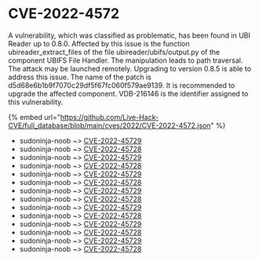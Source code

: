# CVE-2022-4572

A vulnerability, which was classified as problematic, has been found in UBI Reader up to 0.8.0. Affected by this issue is the function ubireader_extract_files of the file ubireader/ubifs/output.py of the component UBIFS File Handler. The manipulation leads to path traversal. The attack may be launched remotely. Upgrading to version 0.8.5 is able to address this issue. The name of the patch is d5d68e6b1b9f7070c29df5f67fc060f579ae9139. It is recommended to upgrade the affected component. VDB-216146 is the identifier assigned to this vulnerability.

{% embed url="https://github.com/Live-Hack-CVE/full_database/blob/main/cves/2022/CVE-2022-4572.json" %}


* sudoninja-noob ~> [CVE-2022-45729](https://www.alice-snow.ru/2022/database/cve-2022-4572/cve-2022-45729-sudoninja-noob)
* sudoninja-noob ~> [CVE-2022-45728](https://www.alice-snow.ru/2022/database/cve-2022-4572/cve-2022-45728-sudoninja-noob)
* sudoninja-noob ~> [CVE-2022-45729](https://www.alice-snow.ru/2022/database/cve-2022-4572/cve-2022-45729-sudoninja-noob)
* sudoninja-noob ~> [CVE-2022-45728](https://www.alice-snow.ru/2022/database/cve-2022-4572/cve-2022-45728-sudoninja-noob)
* sudoninja-noob ~> [CVE-2022-45729](https://www.alice-snow.ru/2022/database/cve-2022-4572/cve-2022-45729-sudoninja-noob)
* sudoninja-noob ~> [CVE-2022-45728](https://www.alice-snow.ru/2022/database/cve-2022-4572/cve-2022-45728-sudoninja-noob)
* sudoninja-noob ~> [CVE-2022-45729](https://www.alice-snow.ru/2022/database/cve-2022-4572/cve-2022-45729-sudoninja-noob)
* sudoninja-noob ~> [CVE-2022-45728](https://www.alice-snow.ru/2022/database/cve-2022-4572/cve-2022-45728-sudoninja-noob)
* sudoninja-noob ~> [CVE-2022-45729](https://www.alice-snow.ru/2022/database/cve-2022-4572/cve-2022-45729-sudoninja-noob)
* sudoninja-noob ~> [CVE-2022-45728](https://www.alice-snow.ru/2022/database/cve-2022-4572/cve-2022-45728-sudoninja-noob)
* sudoninja-noob ~> [CVE-2022-45729](https://www.alice-snow.ru/2022/database/cve-2022-4572/cve-2022-45729-sudoninja-noob)
* sudoninja-noob ~> [CVE-2022-45728](https://www.alice-snow.ru/2022/database/cve-2022-4572/cve-2022-45728-sudoninja-noob)
* sudoninja-noob ~> [CVE-2022-45729](https://www.alice-snow.ru/2022/database/cve-2022-4572/cve-2022-45729-sudoninja-noob)
* sudoninja-noob ~> [CVE-2022-45728](https://www.alice-snow.ru/2022/database/cve-2022-4572/cve-2022-45728-sudoninja-noob)